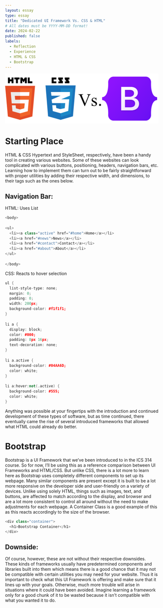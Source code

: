 ```yaml
---
layout: essay
type: essay
title: "Dedicated UI Framework Vs. CSS & HTML"
# All dates must be YYYY-MM-DD format!
date: 2024-02-22
published: false
labels:
  - Reflection
  - Experience
  - HTML & CSS
  - Bootstrap
---
```

<img class="img-fluid" src="../img/HTMLCSS_Vs_BootStrap.png">

# Starting Place
HTML & CSS Hypertext and StyleSheet, respectively, have been a handy tool in creating various websites. Some of these websites can look complicated with various buttons, positioning, headers, navigation bars, etc. Learning how to implement them can turn out to be fairly straightforward with proper utilities by adding their respective width, and dimensions, to their tags such as the ones below. 
## Navigation Bar:
HTML: Uses List
```cpp
<body>

<ul>
  <li><a class="active" href="#home">Home</a></li>
  <li><a href="#news">News</a></li>
  <li><a href="#contact">Contact</a></li>
  <li><a href="#about">About</a></li>
</ul>

</body>
```
CSS: Reacts to hover selection
```cpp
ul {
  list-style-type: none;
  margin: 0;
  padding: 0;
  width: 200px;
  background-color: #f1f1f1;
}

li a {
  display: block;
  color: #000;
  padding: 8px 16px;
  text-decoration: none;
}

li a.active {
  background-color: #04AA6D;
  color: white;
}

li a:hover:not(.active) {
  background-color: #555;
  color: white;
}
```
Anything was possible at your fingertips with the introduction and continued development of these types of software, but as time continued, there eventually came the rise of several introduced frameworks that allowed what HTML could already do better.

# Bootstrap 
Bootstrap is a UI Framework that we’ve been introduced to in the ICS 314 course. So for now, I’ll be using this as a reference comparison between UI Frameworks and HTML/CSS. But unlike CSS, there is a lot more to learn here as Bootstrap uses completely different components to set up its webpage. Many similar components are present except it is built to be a lot more responsive on the developer side and user-friendly on a variety of devices. Unlike using solely HTML, things such as images, text, and buttons, are affected to match according to the display, and browser and are a lot more consistent to control all around without the need to make adjustments for each webpage. 
A Container Class is a good example of this as this reacts accordingly to the size of the browser.
```cpp
<div class="container">
  <h1>Bootstrap Container</h1>
</div>
```
## Downside:
Of course, however, these are not without their respective downsides. These kinds of frameworks usually have predetermined components and libraries built into them which means there is a good chance that it may not be compatible with certain utilities you may need for your website. Thus it is important to check what this UI Framework is offering and make sure that it lines up with your goals. Otherwise, much more trouble will arise in situations where it could have been avoided. Imagine learning a framework only for a good chunk of it to be wasted because it isn’t compatible with what you wanted it to do.
